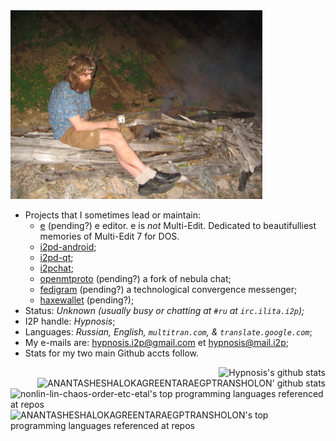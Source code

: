 <img width="80%" src=https://github.com/nonlin-lin-chaos-order-etc-etal/nonlin-lin-chaos-order-etc-etal/blob/5af6b809101cf1149f0b59962d2c2a81f76fbc2a/%D0%BD%D0%B0_%D0%B1%D0%B0%D0%B9%D0%BA%D0%B0%D0%BB%D0%B5_%D0%B8%D0%B7_%D0%B1%D1%83%D0%B3%D1%83%D0%BB%D1%8C%D0%B4%D0%B5%D0%B9%D0%BA%D0%B8_%D0%B2%D0%BE%D0%B7%D0%BB%D0%B5_%D0%BF%D0%B0%D0%B4%D0%B8_%D0%9A%D1%83%D1%80%D1%82%D0%B0_IMG_9319.jpg>

<br clear=all>

- Projects that I sometimes lead or maintain:
  - [e](https://github.com/nonlin-lin-chaos-order-etc-etal) (pending?) e editor. e is *not* Multi-Edit. Dedicated to beautifulliest memories of Multi-Edit 7 for DOS.
  - [i2pd-android](https://github.com/PurpleI2P/i2pd-android);
  - [i2pd-qt](https://github.com/PurpleI2P/i2pd-qt);
  - [i2pchat](https://github.com/i2pchat/i2pchat);
  - [openmtproto](https://github.com/openmtproto) (pending?) a fork of nebula chat;
  - [fedigram](https://github.com/fedigram) (pending?) a technological convergence messenger;
  - [haxewallet](https://github.com/haxewallet) (pending?);
- Status: <em>Unknown (usually busy or chatting at `#ru` at `irc.ilita.i2p`);</em>
- I2P handle: <em>Hypnosis</em>;
- Languages: <em>Russian, English, `multitran.com`, &amp; `translate.google.com`</em>;
- My e-mails are: [hypnosis.i2p@gmail.com](mailto:hypnosis.i2p@gmail.com) et [hypnosis@mail.i2p](mailto:hypnosis@mail.i2p);
- Stats for my two main Github accts follow.

<img align="right" src="https://github-readme-stats.vercel.app/api?username=nonlin-lin-chaos-order-etc-etal&show_icons=true&icon_color=0366d6&bg_color=ffffff&hide_title=true&hide=contribs&include_all_commits=true" alt="Hypnosis's github stats"/>

<br clear=all>

<img align="right" src="https://github-readme-stats.vercel.app/api?username=asmexcaliburwoods&show_icons=true&icon_color=0366d6&bg_color=ffffff&hide_title=true&hide=contribs&include_all_commits=true" alt="ANANTASHESHALOKAGREENTARAEGPTRANSHOLON' github stats"/>

<br clear=all>

<img align="right" src="https://github-readme-stats.vercel.app/api/top-langs/?username=nonlin-lin-chaos-order-etc-etal&layout=compact&hide=html" alt="nonlin-lin-chaos-order-etc-etal's top programming languages referenced at repos"/>

<br clear=all>

<img align="right" src="https://github-readme-stats.vercel.app/api/top-langs/?username=asmexcaliburwoods&layout=compact&hide=html" alt="ANANTASHESHALOKAGREENTARAEGPTRANSHOLON's top programming languages referenced at repos"/>

